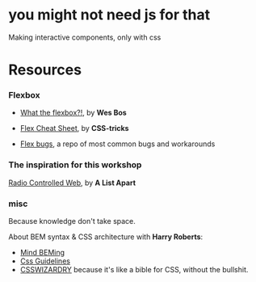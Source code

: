 # you might not need js for that
Making interactive components, only with css


# Resources

### Flexbox

- [What the flexbox?!](http://flexbox.io/), by **Wes Bos**    

- [Flex Cheat Sheet](https://css-tricks.com/snippets/css/a-guide-to-flexbox/), by **CSS-tricks**

- [Flex bugs](https://github.com/philipwalton/flexbugs), a repo of most common bugs and workarounds

### The inspiration for this workshop
[Radio Controlled Web](http://alistapart.com/article/radio-controlled-web-design), by **A List Apart**


### misc
Because knowledge don't take space.

About BEM syntax & CSS architecture with **Harry Roberts**:

- [Mind BEMing](http://csswizardry.com/2013/01/mindbemding-getting-your-head-round-bem-syntax/)
- [Css Guidelines](http://cssguidelin.es/)
- [CSSWIZARDRY](http://csswizardry.com/) because it's like a bible for CSS, without the bullshit.

